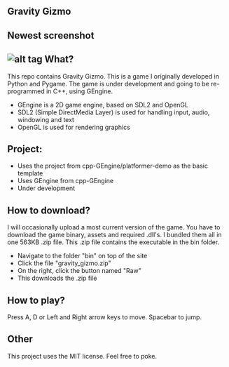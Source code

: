 Gravity Gizmo
----------
Newest screenshot
-----------------------
![alt tag](https://cloud.githubusercontent.com/assets/5671281/5285761/40c7b384-7b27-11e4-9be8-29472368741a.png)
What?
-----
This repo contains Gravity Gizmo. This is a game I originally developed in Python and Pygame.
The game is under development and going to be re-programmed in C++, using GEngine.

- GEngine is a 2D game engine, based on SDL2 and OpenGL
- SDL2 (Simple DirectMedia Layer) is used for handling input, audio, windowing and text
- OpenGL is used for rendering graphics

Project:
---------
- Uses the project from cpp-GEngine/platformer-demo as the basic template
- Uses GEngine from cpp-GEngine
- Under development

How to download?
----------------
I will occasionally upload a most current version of the game.
You have to download the game binary, assets and required .dll's. I bundled them all in one 563KB .zip file.
This .zip file contains the executable in the bin folder.

- Navigate to the folder "bin" on top of the site
- Click the file "gravity_gizmo.zip"
- On the right, click the button named "Raw"
- This downloads the .zip file

How to play?
------------
Press A, D or Left and Right arrow keys to move. Spacebar to jump.

Other
-----
This project uses the MIT license. Feel free to poke.
